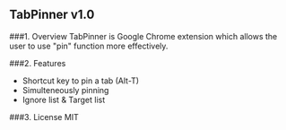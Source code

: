 TabPinner v1.0
--------------
###1. Overview
TabPinner is Google Chrome extension which allows the user to use "pin" function more effectively.

###2. Features
- Shortcut key to pin a tab (Alt-T)
- Simulteneously pinning
- Ignore list & Target list

###3. License
MIT
